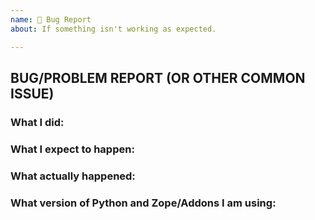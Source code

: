 ```yaml
---
name: 🐛 Bug Report
about: If something isn't working as expected.

---
```


## BUG/PROBLEM REPORT (OR OTHER COMMON ISSUE)

<!--

Please do not report security-related issues here. Report them by email to security@plone.org. The Security Team will contact the relevant maintainer if necessary.

Include tracebacks, screenshots, code of debugging sessions or code that reproduces the issue if possible.
The best reproductions are in plain Zope installations without addons or at least with minimal needed addons installed.

-->

### What I did:

<!-- Enter a reproducible description, including preconditions. -->

### What I expect to happen:

### What actually happened:

### What version of Python and Zope/Addons I am using:

<!-- Enter Python and Zope versions you are using -->
